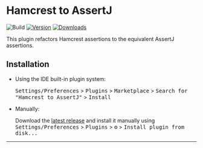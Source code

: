 # Hamcrest to AssertJ

![Build](https://github.com/tautastic/intellij-hamcrest-to-assertj/workflows/Build/badge.svg)
[![Version](https://img.shields.io/jetbrains/plugin/v/24288.svg)](https://plugins.jetbrains.com/plugin/24288)
[![Downloads](https://img.shields.io/jetbrains/plugin/d/24288.svg)](https://plugins.jetbrains.com/plugin/24288)

<!-- Plugin description -->
This plugin refactors Hamcrest assertions to the equivalent AssertJ assertions.
<!-- Plugin description end -->

## Installation

- Using the IDE built-in plugin system:
  
  <kbd>Settings/Preferences</kbd> > <kbd>Plugins</kbd> > <kbd>Marketplace</kbd> > <kbd>Search for "Hamcrest to AssertJ"</kbd> >
  <kbd>Install</kbd>
  
- Manually:

  Download the [latest release](https://github.com/tautastic/intellij-hamcrest-to-assertj/releases/latest) and install it manually using
  <kbd>Settings/Preferences</kbd> > <kbd>Plugins</kbd> > <kbd>⚙️</kbd> > <kbd>Install plugin from disk...</kbd>


---
